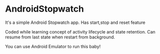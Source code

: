 # AndroidStopwatch
It's a simple Android Stopwatch app. Has start,stop and reset feature


Coded while learning concept of activity lifecycle and state retention.
Can resume from last state when restart from background.

You can use Android Emulator to run this baby!

